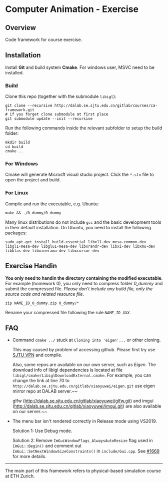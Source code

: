 # Computer Animation - Exercise

## Overview

Code framework for course exercise.

## Installation

Install **Git** and build system **Cmake**. For windows user, MSVC need to be installed.

### Build

Clone this repo (together with the submodule `libigl`):
```
git clone --recursive http://dalab.se.sjtu.edu.cn/gitlab/courses/ca-framework.git
# if you forget clone submodule at first place
git submodule update --init --recursive
``` 

Run the following commands inside the relevant subfolder to setup the build folder:
```
mkdir build
cd build
cmake ..
```

### For Windows

Cmake will generate Microsft visual studio project. Click the `*.sln` file to open the project and build.

### For Linux

Compile and run the executable, e.g. Ubuntu:
```
make && ./0_dummy/0_dummy
```

Many linux distributions do not include `gcc` and the basic development tools in their default installation. On Ubuntu, you need to install the following packages:

```
sudo apt-get install build-essential libx11-dev mesa-common-dev libgl1-mesa-dev libglu1-mesa-dev libxrandr-dev libxi-dev libxmu-dev libblas-dev libxinerama-dev libxcursor-dev
```

## Exercise Handin

**You only need to handin the directory containing the modified executable**. For example (homework 0), you only need to compress folder *0_dummy* and submit the compressed file. *Please don't include any build file, only the source code and related resource file*.

```
zip NAME_ID_0_dummy.zip 0_dummy/*
```

Rename your compressed file following the rule *`NAME_ID_XXX`*.


## FAQ

* Command `cmake ../` stuck at `Cloning into 'eigen'...` or other cloning.

    This may caused by problem of accessing github. Please first try use [SJTU VPN](!https://net.sjtu.edu.cn/wlfw/VPN.htm) and compile. 

    Also, some repos are available on our own server, such as *Eigen*. The download info of libigl dependencies is located at file `libigl/cmake/LibiglDownloadExternal.cmake`. For example, you can change the link at line 70 to `http://dalab.se.sjtu.edu.cn/gitlab/xiaoyuwei/eigen.git` use eigen mirror repo at DALAB server.~~

    glfw (http://dalab.se.sjtu.edu.cn/gitlab/xiaoyuwei/glfw.git) and imgui (http://dalab.se.sjtu.edu.cn/gitlab/xiaoyuwei/imgui.git) are also available on our server.~~

* The menu bar isn't rendered correctly in Release mode using VS2019.

    Solution 1: Use Debug mode.

    Solution 2: Remove `ImGuiWindowFlags_AlwaysAutoResize` flag used in `ImGui::Begin()` and comment out `ImGui::SetNextWindowSizeConstraints()` in `include/Gui.cpp`. See [#1669](https://github.com/libigl/libigl/issues/1669) for more details.

    

----

The main part of this framework refers to physical-based simulation course at ETH Zurich.
